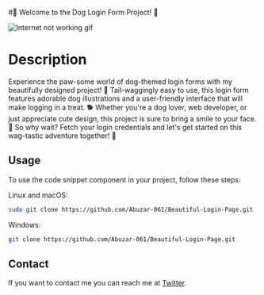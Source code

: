 #🐾 Welcome to the Dog Login Form Project! 🐶


![Internet not working gif](https://abuzar-061.github.io/Beautiful-Login-Page/Ui_Login.png)

# Description

Experience the paw-some world of dog-themed login forms with my beautifully designed project! 🌟 Tail-waggingly easy to use, this login form features adorable dog illustrations and a user-friendly interface that will make logging in a treat. 🐕 Whether you're a dog lover, web developer, or just appreciate cute design, this project is sure to bring a smile to your face. 🐾 So why wait? Fetch your login credentials and let's get started on this wag-tastic adventure together! 🐾

## Usage

To use the code snippet component in your project, follow these steps:

Linux and macOS:

```bash
sudo git clone https://github.com/Abuzar-061/Beautiful-Login-Page.git
```

Windows:

```bash
git clone https://github.com/Abuzar-061/Beautiful-Login-Page.git
```

## Contact

If you want to contact me you can reach me at [Twitter](https://twitter.com/Alpha_Dev_061).
